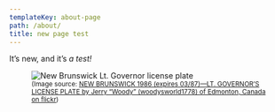 ```yaml
---
templateKey: about-page
path: /about/
title: new page test
---
```

It’s new, and it’s _a test!_

<figure>
  <img src="/img/3859918239_43f90d724f_o.jpg" alt="New Brunswick Lt. Governor license plate" />
  <figcaption>
    <small>(Image source: <a href="https://www.flickr.com/photos/woodysworld1778/3859918239">NEW BRUNSWICK 1986 (expires 03/87)—LT. GOVERNOR’S LICENSE PLATE by Jerry “Woody” (woodysworld1778) of Edmonton, Canada on flickr</a>)</small>
  </figcaption>
</figure>

<br />
